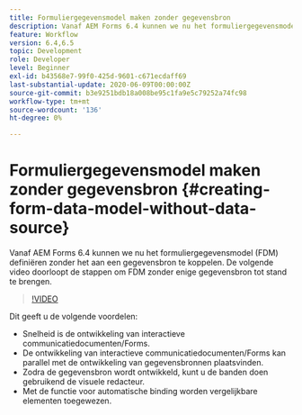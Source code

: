 ```yaml
---
title: Formuliergegevensmodel maken zonder gegevensbron
description: Vanaf AEM Forms 6.4 kunnen we nu het formuliergegevensmodel (FDM) definiëren zonder het aan een gegevensbron te koppelen. De volgende video doorloopt de stappen om FDM zonder enige gegevensbron tot stand te brengen.
feature: Workflow
version: 6.4,6.5
topic: Development
role: Developer
level: Beginner
exl-id: b43568e7-99f0-425d-9601-c671ecdaff69
last-substantial-update: 2020-06-09T00:00:00Z
source-git-commit: b3e9251bdb18a008be95c1fa9e5c79252a74fc98
workflow-type: tm+mt
source-wordcount: '136'
ht-degree: 0%

---
```


# Formuliergegevensmodel maken zonder gegevensbron {#creating-form-data-model-without-data-source}

Vanaf AEM Forms 6.4 kunnen we nu het formuliergegevensmodel (FDM) definiëren zonder het aan een gegevensbron te koppelen. De volgende video doorloopt de stappen om FDM zonder enige gegevensbron tot stand te brengen.

>[!VIDEO](https://video.tv.adobe.com/v/21414?quality=12&learn=on)

Dit geeft u de volgende voordelen:

* Snelheid is de ontwikkeling van interactieve communicatiedocumenten/Forms.
* De ontwikkeling van interactieve communicatiedocumenten/Forms kan parallel met de ontwikkeling van gegevensbronnen plaatsvinden.
* Zodra de gegevensbron wordt ontwikkeld, kunt u de banden doen gebruikend de visuele redacteur.
* Met de functie voor automatische binding worden vergelijkbare elementen toegewezen.
